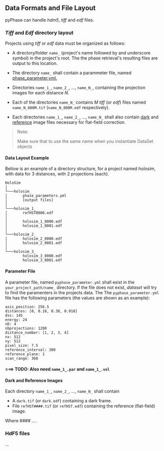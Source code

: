 ## Data Formats and File Layout

pyPhase can handle *hdm5*, *tiff* and *edf* files.

### *Tiff* and *Edf* directory layout

Projects using *tiff* or *edf* data must be organized as follows:

- A directory/folder `name_` (project's name followed by and underscore symbol) in the project's root.
The the phase retrieval's resulting files are output to this location.

- The directory `name_` shall contain a parammeter file, named [phase_parameter.yml.](#parameter-file)

- Directories  `name_1_`,  `name_2_`, ...,  `name_N_`, containing the projection images for each distance *N*.

- Each of the directories `name_N_` contains *M* *tiff* (or *edf*) files named `name_N_000M.tif` (`name_N_000M.edf` respectively). 

- Each directories `name_1_`,  `name_2_`, ...,  `name_N_` shall also 
contain [dark](#referencedark-images) and [reference](#referencedark-images) image files necessary for flat-field correction.

>Note:
>
>Make sure that to use the same name when you instantiate DataSet objects 

[\\]: # (Links to examples and possible page on 'dataset'?)

#### Data Layout Example
Bellow is an example of a directory structure, for a project named *holosim*, with data for 3 distances, with 2 projections (each).
```
HoloSim
│
└───holosim_
│       phase_parameters.yml
│       [output files]
│       
└───holosim_1_
│       refHST0000.edf
│           
│       holosim_1_0000.edf
│       holosim_1_0001.edf
│
└───holosim_2_
│       holosim_2_0000.edf
│       holosim_2_0001.edf
│
└───holosim_3_
        holosim_3_0000.edf
        holosim_3_0001.edf
```



#### Parameter File
A parameter file, named `pyphase_parameter.yml` shall exist in the `your_project_path/name_` directory.
If the file does not exist, *dataset* will try to find the paramenters in the projects data.
The The `pyphase_parameter.yml` file has the following parameters (the values are shown as an example):

```file
axis_position: 256.5
distances: [0, 0.18, 0.38, 0.918]
dss: 145
energy: 24
nD: 4
nbprojections: 1200
distance_number: [1, 2, 3, 4]
nx: 512
ny: 512
pixel_size: 7.5
reference_interval: 300
reference_plane: 1
scan_range: 360
```
[\\]: # (Add comments in the code describing the paramenters)

#### ===> TODO: Also need `name_1_.par` and `name_1_.vol` 

#### Dark and Reference Images

Each directory  `name_1_`,  `name_2_`, ...,  `name_N_` shall contain

- A `dark.tif` (or `dark.edf`) containing a dark frame.
- File `refHST####.tif`  (or `refHST.edf`) containing the reference (flat-field) image.

Where #### ....

### HdF5 files

...
 